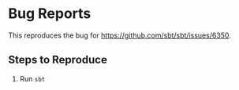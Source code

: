 # Bug Reports

This reproduces the bug for https://github.com/sbt/sbt/issues/6350.

## Steps to Reproduce

1. Run `sbt`
